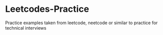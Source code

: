 # Leetcodes-Practice
Practice examples taken from leetcode, neetcode or similar to practice for technical interviews 
